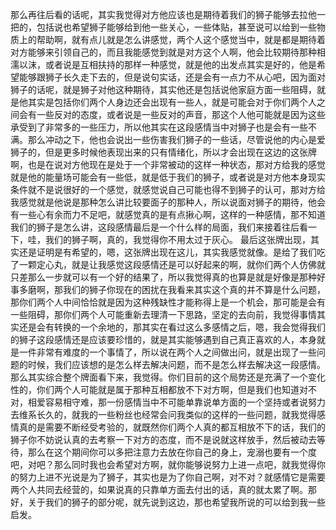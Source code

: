 那么再往后看的话呢，其实我觉得对方他应该也是期待着我们的狮子能够去拉他一把的，包括说也希望狮子能够给到他一些关心，一些体贴，甚至说可以给到一些物质上的帮助啊，就有点儿就是怎么讲感觉，两个人这个感觉当中，就是都是期待着对方能够来引领自己的，而且我能感觉到就是对方这个人啊，他会比较期待那种相濡以沫，或者说是互相扶持的那样一种感觉，就是他的出发点其实是好的，他是希望能够跟狮子长久走下去的，但是说句实话，还是会有一点力不从心吧，因为面对狮子的话呢，就是狮子对他这种期待，其实他还是包括说他家庭方面一些阻碍，就是他其实是包括你们两个人身边还会出现有一些人，就是可能会对于你们两个人之间会有一些反对的态度，或者说是一些反对的声音，那这个人他可能就是因为这些承受到了非常多的一些压力，所以他其实在这段感情当中对狮子也是会有一些不满。那么冲动之下，他也会说出一些伤害我们狮子的一些话，尽管说他的内心是爱狮子的，但是更多时候他表现出来的只有情绪化，所以才会出现在这边的这张牌啊，也是在说对方他现在是处于一个非常被动的这样一种状态，那对方给我的感觉就是他的能量场可能会有一些低，就是低于我们的狮子，或者说是对方他本身现实条件就不是说很好的一个感觉，就感觉说自己可能也得不到狮子的认可，那对方给我感觉就是他说是那种怎么讲比较要面子的那种人，所以说面对狮子的期待，他会有一些心有余而力不足吧，就感觉真的是有点揪心啊，这样的一种感情，那不知道我们的狮子是怎么讲，这段感情最后是一个什么样的局面，我们来接着往后看一下，哇，我们的狮子啊，真的，我觉得你不用太过于灰心。
最后这张牌出现，其实还是证明是有希望的，嗯，这张牌出现在这儿，其实我感觉就像。是给了我们吃了一颗定心丸，就是让我感觉这段感情还是可以好起来的啊，就你们两个人仿佛就只差那么一步就可以有一个好的结果了，所以我觉得真的也算是就是好像是那种好事多磨啊，那我们的狮子你现在的困扰在我看来其实这个真的并不算是什么问题，那你们两个人中间恰恰就是因为这种残缺性才能称得上是一个机会，那可能是会有一些阻碍，那你们两个人可能重新去理清一下思路，坚定的去向前，我觉得事情其实还是会有转换的一个余地的，那其实在看过这么多感情之后，嗯，我会觉得我们的狮子这段感情还是应该要珍惜的，就是其实能够遇到自己真正喜欢的人，本身就是一件非常有难度的一个事情了，所以说在两个人之间做出问，就是出现了一些问题的时候，我们应该想的是怎么样去解决问题，而不是怎么样去解决这一段感情。
那么其实综合整个牌面看下来，我觉得。你们目前的这个局势还是充满了一个变化性的，你们两个人可能就是属于那种互相都放不下对方啊，但是我们也知道对不对，相爱容易相守难，那一份感情当中不可能单靠说单方面的一个坚持或者说努力去维系长久的，就我的一些粉丝也经常会问我类似的这样的一些问题，就我觉得感情真的是需要不断经受考验的，就既然你们两个人真的都互相放不下的话，我们的狮子你不妨说认真的去考察一下对方的态度，而不是说就这样放手，然后被动去等待，那么在这个期间你可以多把注意力去放在你自己的身上，宠溺也要有一个度吧，对吧？那么同时我也会希望对方啊，就你能够说努力上进一点吧，就我觉得你的努力上进不光说是为了狮子，其实也是为了你自己啊，对不对？就感情它是需要两个人共同去经营的，如果说真的只靠单方面去付出的话，真的就太累了啊。那好，关于我们的狮子的部分呢，就先说到这边，那也希望我所说的可以给到我一些启发。